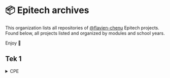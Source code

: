 # 📦 Epitech archives

This organization lists all repositories of [@flavien-chenu](https://github.com/flavien-chenu) Epitech projects.
Found below, all projects listed and organized by modules and school years.


Enjoy 👋

## Tek 1
<details>
  <summary>CPE</summary>

  [Go to all projects repository ↗️]()
  * [Day 01]()
  * [Day 02]()
  * [Day 03]()
  * [Day 04]()
  * [Day 05]()
  * [Day 06]()
  * [Day 07]()
  * [Day 08]()
  * [Day 09]()
  * [Day 10]()
  * [Day 12]()
  * [Day 13]()
</details>

    
